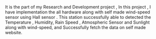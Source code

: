 It is the part of my Research and Development project , In this project , I have implementation the all hardware along with self made wind-speed sensor using Hall sensor . This station successfully able to detected the Temperature , Humidity, Rain Speed , Atmospheric Sensor and Sunlight along with wind-speed, and Successfully fetch the data on self made website.
